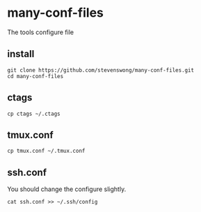 # many-conf-files
The tools configure file

## install
```
git clone https://github.com/stevenswong/many-conf-files.git
cd many-conf-files
```

## ctags
```
cp ctags ~/.ctags
```

## tmux.conf
```
cp tmux.conf ~/.tmux.conf
```

## ssh.conf
You should change the configure slightly.
```
cat ssh.conf >> ~/.ssh/config
```

